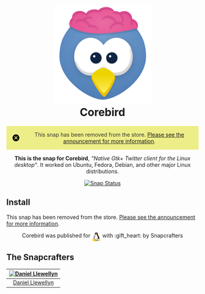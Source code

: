 <h1 align="center">
  <img src="data/hicolor/256x256/apps/corebird.png" alt="Corebird">
  <br />
  Corebird
</h1>

<p align="center" style="background: #ee8; color: #333; padding: 1em 1em; display: flex; align-items: center;">
    <svg xmlns="http://www.w3.org/2000/svg" width="32" height="32" viewBox="0 0 512 512"><path d="M256 48C140.559 48 48 140.559 48 256c0 115.436 92.559 208 208 208 115.435 0 208-92.564 208-208 0-115.441-92.564-208-208-208zm104.002 282.881l-29.12 29.117L256 285.117l-74.881 74.881-29.121-29.117L226.881 256l-74.883-74.881 29.121-29.116L256 226.881l74.881-74.878 29.12 29.116L285.119 256l74.883 74.881z"/></svg>
    <span style="padding-left: 1em;">This snap has been removed from the store. <a href="https://www.patreon.com/posts/corebirds-future-18921328">Please see the announcement for more information</a>.</span>
</p>

<p align="center"><b>This is the snap for Corebird</b>, <i>"Native Gtk+ Twitter client for the Linux desktop"</i>. It worked on Ubuntu, Fedora, Debian, and other major Linux
distributions.</p>

<p align="center">
<a href="https://build.snapcraft.io/user/snapcrafters/corebird"><img src="https://build.snapcraft.io/badge/snapcrafters/corebird.svg" alt="Snap Status"></a>
</p>

## Install

This snap has been removed from the store. <a href="https://www.patreon.com/posts/corebirds-future-18921328">Please see the announcement for more information</a>.

<p align="center">Corebird was published for <img src="https://github.com/anythingcodes/slack-emoji-for-techies/raw/gh-pages/emoji/tux.png" align="top" width="24" /> with :gift_heart: by Snapcrafters</p>

## The Snapcrafters

| [![Daniel Llewellyn](https://gravatar.com/avatar/c77d9922c44ee0a34b8cabc4029b5082/?s=128)](https://github.com/diddledan/) |
| :---: |
| [Daniel Llewellyn](https://github.com/diddledan/) |

<!-- Uncomment and modify this when you have upstream contacts
## Upstream

| [![Upstream Name](http://gravatar.com/avatar/bc0bced65e963eb5c3a16cab8b004431?s=128)](https://github.com/upstreamname) |
| :---: |
| [Upstream Name](https://github.com/upstreamname) |
-->
